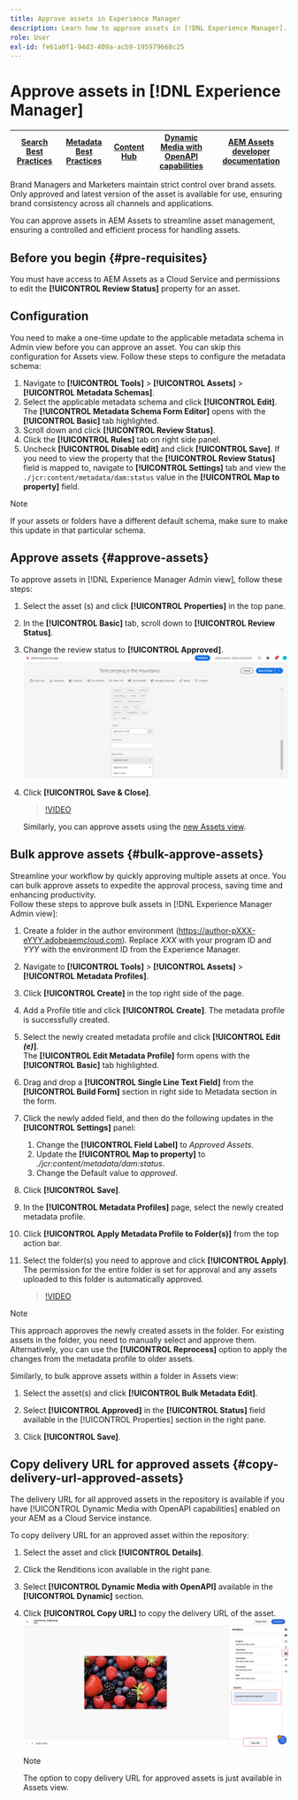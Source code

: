 ```yaml
---
title: Approve assets in Experience Manager
description: Learn how to approve assets in [!DNL Experience Manager].
role: User
exl-id: fe61a0f1-94d3-409a-acb9-195979668c25
---
```

# Approve assets in [!DNL Experience Manager]

| [Search Best Practices](/help/assets/search-best-practices.md) |[Metadata Best Practices](/help/assets/metadata-best-practices.md)|[Content Hub](/help/assets/product-overview.md)|[Dynamic Media with OpenAPI capabilities](/help/assets/dynamic-media-open-apis-overview.md)|[AEM Assets developer documentation](https://developer.adobe.com/experience-cloud/experience-manager-apis/)|
| ------------- | --------------------------- |---------|----|-----|

Brand Managers and Marketers maintain strict control over brand assets. Only approved and latest version of the asset is available for use, ensuring brand consistency across all channels and applications. 

You can approve assets in AEM Assets to streamline asset management, ensuring a controlled and efficient process for handling assets.

## Before you begin {#pre-requisites}

You must have access to AEM Assets as a Cloud Service and permissions to edit the **[!UICONTROL Review Status]** property for an asset.

## Configuration 

You need to make a one-time update to the applicable metadata schema in Admin view before you can approve an asset. You can skip this configuration for Assets view. Follow these steps to configure the metadata schema:

1. Navigate to **[!UICONTROL Tools]** > **[!UICONTROL Assets]** > **[!UICONTROL Metadata Schemas]**.
1. Select the applicable metadata schema and click **[!UICONTROL Edit]**. <br>The **[!UICONTROL Metadata Schema Form Editor]** opens with the **[!UICONTROL Basic]** tab highlighted. 
1. Scroll down and click **[!UICONTROL Review Status]**.
1. Click the **[!UICONTROL Rules]** tab on right side panel.
1. Uncheck **[!UICONTROL Disable edit]** and click **[!UICONTROL Save]**.
  If you need to view the property that the **[!UICONTROL Review Status]** field is mapped to, navigate to **[!UICONTROL Settings]** tab and view the `./jcr:content/metadata/dam:status` value in the **[!UICONTROL Map to property]** field.

  >[!NOTE]
  >
  >If your assets or folders have a different default schema, make sure to make this update in that particular schema.
  
## Approve assets {#approve-assets}

To approve assets in [!DNL Experience Manager Admin view], follow these steps:

1. Select the asset (s) and click **[!UICONTROL Properties]** in the top pane.
1. In the **[!UICONTROL Basic]** tab, scroll down to **[!UICONTROL Review Status]**.
1. Change the review status to **[!UICONTROL Approved]**.
 ![image](/help/assets/assets/approve-old-ui.png)
1. Click **[!UICONTROL Save & Close]**. 

   >[!VIDEO](https://video.tv.adobe.com/v/3427430)

   Similarly, you can approve assets using the [new Assets view](/help/assets/manage-organize-assets-view.md).

## Bulk approve assets {#bulk-approve-assets}

Streamline your workflow by quickly approving multiple assets at once. You can bulk approve assets to expedite the approval process, saving time and enhancing productivity.
<br>Follow these steps to approve bulk assets in [!DNL Experience Manager Admin view]:

1. Create a folder in the author environment (https://author-pXXX-eYYY.adobeaemcloud.com). Replace _XXX_ with your program ID and _YYY_ with the environment ID from the Experience Manager.
1. Navigate to **[!UICONTROL Tools]** > **[!UICONTROL Assets]** > **[!UICONTROL Metadata Profiles]**.
1. Click **[!UICONTROL Create]** in the top right side of the page.
1. Add a Profile title and click **[!UICONTROL Create]**. The metadata profile is successfully created.
1. Select the newly created metadata profile and click **[!UICONTROL Edit _(e)_]**. <br>The **[!UICONTROL Edit Metadata Profile]** form opens with the **[!UICONTROL Basic]** tab highlighted. 
1. Drag and drop a **[!UICONTROL Single Line Text Field]** from the **[!UICONTROL Build Form]** section in right side to Metadata section in the form.
1. Click the newly added field, and then do the following updates in the **[!UICONTROL Settings]** panel:
    1. Change the **[!UICONTROL Field Label]** to _Approved Assets_.
    1. Update the **[!UICONTROL Map to property]** to _./jcr:content/metadata/dam:status_. 
    1. Change the Default value to _approved_.
    
1. Click **[!UICONTROL Save]**.
1. In the **[!UICONTROL Metadata Profiles]** page, select the newly created metadata profile.
1. Click **[!UICONTROL Apply Metadata Profile to Folder(s)]** from the top action bar.
1. Select the folder(s) you need to approve and click **[!UICONTROL Apply]**.
<br> The permission for the entire folder is set for approval and any assets uploaded to this folder is automatically approved.
   
   >[!VIDEO](https://video.tv.adobe.com/v/3427431)

>[!NOTE]
> 
>This approach approves the newly created assets in the folder. For existing assets in the folder, you need to manually select and approve them. <br> Alternatively, you can use the **[!UICONTROL Reprocess]** option to apply the changes from the metadata profile to older assets.

Similarly, to bulk approve assets within a folder in Assets view:

1. Select the asset(s) and click **[!UICONTROL Bulk Metadata Edit]**.

1. Select **[!UICONTROL Approved]** in the **[!UICONTROL Status]** field available in the [!UICONTROL Properties] section in the right pane.

1. Click **[!UICONTROL Save]**.

## Copy delivery URL for approved assets {#copy-delivery-url-approved-assets}

The delivery URL for all approved assets in the repository is available if you have [!UICONTROL Dynamic Media with OpenAPI capabilities] enabled on your AEM as a Cloud Service instance.

To copy delivery URL for an approved asset within the repository:

1. Select the asset and click **[!UICONTROL Details]**.

1. Click the Renditions icon available in the right pane.

1. Select **[!UICONTROL Dynamic Media with OpenAPI]** available in the **[!UICONTROL Dynamic]** section.

1. Click **[!UICONTROL Copy URL]** to copy the delivery URL of the asset.
   ![copy delivery URL](/help/assets/assets/copy-delivery-url.png)

   >[!NOTE]
   >
   >The option to copy delivery URL for approved assets is just available in Assets view.
